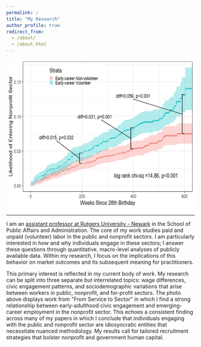 ```yaml
---
permalink: /
title: "My Research"
author_profile: true
redirect_from: 
  - /about/
  - /about.html
---
```

<img src = "/images/KM_Plot_NP.jpeg" width = "600" height = "400">

---
I am an [assistant professor at Rutgers University - Newark](https://spaa.newark.rutgers.edu/tiana-marrese) in the School of Public Affairs and Administration. The core of my work studies paid and unpaid (volunteer) labor in the public and nonprofit sectors. I am particularly interested in how and why individuals engage in these sectors; I answer these questions through quantitative, macro-level analyses of publicly available data. Within my research, I focus on the implications of this behavior on market outcomes and its subsequent meaning for practitioners.

This primary interest is reflected in my current body of work. My research can be split into three separate but interrelated topics: wage differences, civic engagement patterns, and sociodemographic variations that arise between workers in public, nonprofit, and for-profit sectors. The photo above displays work from "From Service to Sector" in which I find a strong relationship between early-adulthood civic engagement and emerging-career employment in the nonprofit sector. This echoes a consistent finding across many of my papers in which I conclude that individuals engaging with the public and nonprofit sector are idiosyncratic entities that necessitate nuanced methodology. My results call for tailored recruitment strategies that bolster nonprofit and government human capital. 
